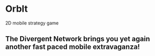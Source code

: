 # OrbIt
2D mobile strategy game

## The Divergent Network brings you yet again another fast paced mobile extravaganza!
